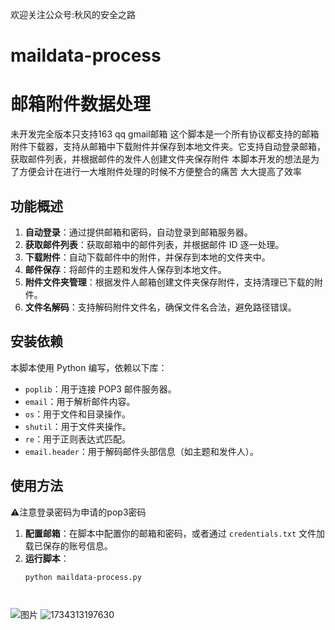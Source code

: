 欢迎关注公众号:秋风的安全之路
# maildata-process
# 邮箱附件数据处理
未开发完全版本只支持163 qq gmail邮箱
这个脚本是一个所有协议都支持的邮箱附件下载器，支持从邮箱中下载附件并保存到本地文件夹。它支持自动登录邮箱，获取邮件列表，并根据邮件的发件人创建文件夹保存附件
本脚本开发的想法是为了方便会计在进行一大堆附件处理的时候不方便整合的痛苦 大大提高了效率

## 功能概述

1. **自动登录**：通过提供邮箱和密码，自动登录到邮箱服务器。
2. **获取邮件列表**：获取邮箱中的邮件列表，并根据邮件 ID 逐一处理。
3. **下载附件**：自动下载邮件中的附件，并保存到本地的文件夹中。
4. **邮件保存**：将邮件的主题和发件人保存到本地文件。
5. **附件文件夹管理**：根据发件人邮箱创建文件夹保存附件，支持清理已下载的附件。
6. **文件名解码**：支持解码附件文件名，确保文件名合法，避免路径错误。

## 安装依赖

本脚本使用 Python 编写，依赖以下库：

- `poplib`：用于连接 POP3 邮件服务器。
- `email`：用于解析邮件内容。
- `os`：用于文件和目录操作。
- `shutil`：用于文件夹操作。
- `re`：用于正则表达式匹配。
- `email.header`：用于解码邮件头部信息（如主题和发件人）。

## 使用方法
⚠️注意登录密码为申请的pop3密码

1. **配置邮箱**：在脚本中配置你的邮箱和密码，或者通过 `credentials.txt` 文件加载已保存的账号信息。
2. **运行脚本**：
   ```bash
   python maildata-process.py




![图片](https://github.com/user-attachments/assets/c8fb1f03-74db-41fd-8b2f-c2b00b402263)
![1734313197630](https://github.com/user-attachments/assets/a5766684-0e84-4f5a-8a7f-1da0679a6930)

